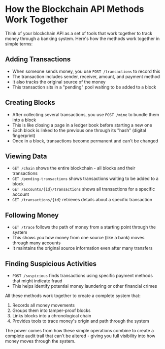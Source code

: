 # How the Blockchain API Methods Work Together

Think of your blockchain API as a set of tools that work together to track money through a banking system. Here's how the methods work together in simple terms:

## Adding Transactions
- When someone sends money, you use `POST /transactions` to record this
- The transaction includes sender, receiver, amount, and payment method
- It also tracks the original source of the money
- This transaction sits in a "pending" pool waiting to be added to a block

## Creating Blocks
- After collecting several transactions, you use `POST /mine` to bundle them into a block
- This is like closing a page in a ledger book before starting a new one
- Each block is linked to the previous one through its "hash" (digital fingerprint)
- Once in a block, transactions become permanent and can't be changed

## Viewing Data
- `GET /chain` shows the entire blockchain - all blocks and their transactions
- `GET /pending-transactions` shows transactions waiting to be added to a block
- `GET /accounts/{id}/transactions` shows all transactions for a specific account
- `GET /transactions/{id}` retrieves details about a specific transaction

## Following Money
- `GET /trace` follows the path of money from a starting point through the system
- This shows you how money from one source (like a bank) moves through many accounts
- It maintains the original source information even after many transfers

## Finding Suspicious Activities
- `POST /suspicious` finds transactions using specific payment methods that might indicate fraud
- This helps identify potential money laundering or other financial crimes

All these methods work together to create a complete system that:
1. Records all money movements
2. Groups them into tamper-proof blocks
3. Links blocks into a chronological chain
4. Provides tools to trace money's origin and path through the system

The power comes from how these simple operations combine to create a complete audit trail that can't be altered - giving you full visibility into how money moves through the system.